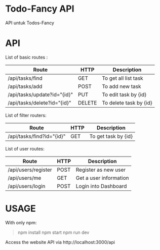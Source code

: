 # Todo-Fancy API
API untuk Todos-Fancy

# API
List of basic routes :

**Route**		| **HTTP** | **Description**
----------|----------|------------
/api/tasks/find | GET | To get all list task
/api/tasks/add | POST | To add new task
/api/tasks/update?id="{id}"  | PUT | To edit task by {id}
/api/tasks/delete?id="{id}" | DELETE | To delete task by {id}

List of filter routers:

Route | HTTP | Description
-------|------|------------
/api/tasks/find?id="{id}"  | GET | To get task by {id}


List of user routes:

Route | HTTP | Description
------|------|------------
/api/users/register | POST | Register as new user
/api/users/me | GET | Get a user information
/api/users/login | POST | Login into Dashboard



# USAGE
With only npm:

> npm install
> npm start
> npm run dev

Access the website API via http://localhost:3000/api 